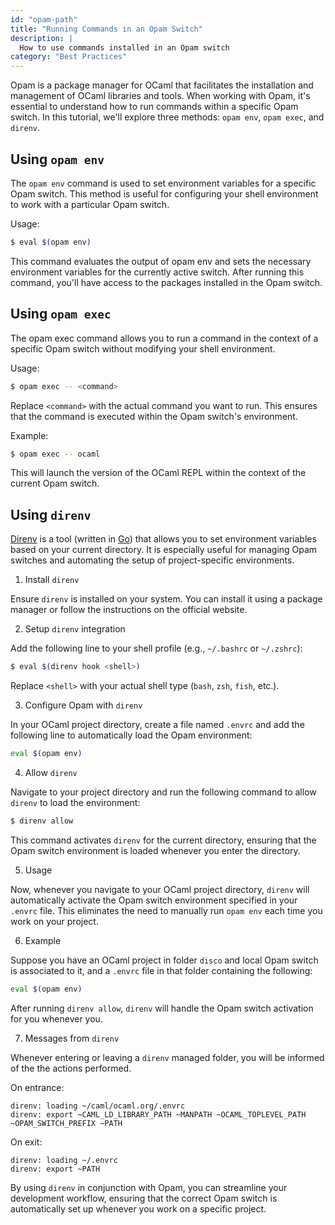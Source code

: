 ```yaml
---
id: "opam-path"
title: "Running Commands in an Opam Switch"
description: |
  How to use commands installed in an Opam switch
category: "Best Practices"
---
```


Opam is a package manager for OCaml that facilitates the installation and management of OCaml libraries and tools. When working with Opam, it's essential to understand how to run commands within a specific Opam switch. In this tutorial, we'll explore three methods: `opam env`, `opam exec`, and `direnv`.

## Using `opam env`

The `opam env` command is used to set environment variables for a specific Opam switch. This method is useful for configuring your shell environment to work with a particular Opam switch.

Usage:
```bash
$ eval $(opam env)
```

This command evaluates the output of opam env and sets the necessary environment variables for the currently active switch. After running this command, you'll have access to the packages installed in the Opam switch.

## Using `opam exec`
The opam exec command allows you to run a command in the context of a specific Opam switch without modifying your shell environment.

Usage:
```bash
$ opam exec -- <command>
```
Replace `<command>` with the actual command you want to run. This ensures that the command is executed within the Opam switch's environment.

Example:
```bash
$ opam exec -- ocaml
```

This will launch the version of the OCaml REPL within the context of the current Opam switch.

## Using `direnv`

[Direnv](https://direnv.net/) is a tool (written in [Go](https://go.dev/)) that allows you to set environment variables based on your current directory. It is especially useful for managing Opam switches and automating the setup of project-specific environments.

1. Install `direnv`

Ensure `direnv` is installed on your system. You can install it using a package manager or follow the instructions on the official website.

2. Setup `direnv` integration

Add the following line to your shell profile (e.g., `~/.bashrc` or `~/.zshrc`):
```bash
$ eval $(direnv hook <shell>)
```
Replace `<shell>` with your actual shell type (`bash`, `zsh`, `fish`, etc.).

3. Configure Opam with `direnv`

In your OCaml project directory, create a file named `.envrc` and add the following line to automatically load the Opam environment:
```bash
eval $(opam env)
```

4. Allow `direnv`

Navigate to your project directory and run the following command to allow `direnv` to load the environment:
```bash
$ direnv allow
```

This command activates `direnv` for the current directory, ensuring that the Opam switch environment is loaded whenever you enter the directory.

5. Usage

Now, whenever you navigate to your OCaml project directory, `direnv` will automatically activate the Opam switch environment specified in your `.envrc` file. This eliminates the need to manually run `opam env` each time you work on your project.

6. Example

Suppose you have an OCaml project in folder `disco` and local Opam switch is associated to it, and a `.envrc` file in that folder containing the following:
```bash
eval $(opam env)
```
After running `direnv allow`, `direnv` will handle the Opam switch activation for you whenever you.

7. Messages from `direnv`

Whenever entering or leaving a `direnv` managed folder, you will be informed of the the actions performed.

On entrance:
```
direnv: loading ~/caml/ocaml.org/.envrc
direnv: export ~CAML_LD_LIBRARY_PATH ~MANPATH ~OCAML_TOPLEVEL_PATH ~OPAM_SWITCH_PREFIX ~PATH
```

On exit:
```
direnv: loading ~/.envrc
direnv: export ~PATH
```

By using `direnv` in conjunction with Opam, you can streamline your development workflow, ensuring that the correct Opam switch is automatically set up whenever you work on a specific project.